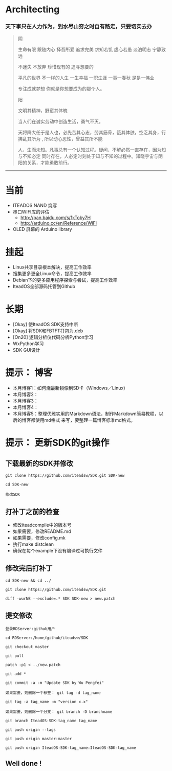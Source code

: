 # Architecting
### 天下事只在人力作为，到水尽山穷之时自有路走，只要切实去办

> 
> 阴
> 
> 生命有限 跟随内心 择吾所爱 追求完美 求知若饥 虚心若愚 淡泊明志 宁静致远
> 
> 不迷失 不放弃 珍惜现有的 追寻想要的
> 
> 平凡的世界 不一样的人生 一生幸福 一职生涯 一事一春秋 是是一伟业 
> 
> 专注成就梦想 你就是你想要成为的那个人。
> 
> 阳
>
> 文明其精神，野蛮其体魄
>
> 当人们在诚实劳动中创造生活，勇气不灭。
> 
> 天将降大任于是人也，必先苦其心志，劳其筋骨，饿其体肤，空乏其身，行拂乱其所为
> , 所以动心忍性，曾益其所不能
> 
> 人，生而未知。凡事总有一个认知过程。疑问、不解必然一直存在，因为知与不知必定
> 同时存在，人必定时刻处于知与不知的过程中。知晓宇宙与阴阳的关系，才能勇敢前行。
>

--------------------------------------------------------------------------------

# 当前

- ITEADOS NAND 烧写
- 串口WIFI库的评估
  - http://pan.baidu.com/s/1kToky7H
  - http://arduino.cc/en/Reference/WiFi
- OLED 屏幕的 Arduino library


# 挂起

- Linux共享目录根本解决，提高工作效率
- 搜集更多更全Linux命令，提高工作效率
- Debian下的更多应用程序探索与尝试，提高工作效率
- IteadOS全部源码托管到Github


# 长期

- [Okay] 使IteadOS SDK支持中断
- [Okay] 将SDK和FBTFT打包为.deb
- [On20] 逻辑分析仪代码分析Python学习
- WxPython学习
- SDK GUI设计



# 提示： 博客

- 本月博客1：如何烧最新镜像到SD卡（Windows／Linux）
- 本月博客2：
- 本月博客3：
- 本月博客4：
- 本月博客5：整理优雅实用的Markdown语法，制作Markdown简易教程，以后的博客都使用md格式
  来写，要整理一篇博客标准md格式。

# 提示： 更新SDK的git操作

## 下载最新的SDK并修改

    git clone https://github.com/iteadsw/SDK.git SDK-new
    
    cd SDK-new
    
    修改SDK

## 打补丁之前的检查

- 修改iteadcompile中的版本号
- 如果需要，修改README.md
- 如果需要，修改config.mk
- 执行make distclean
- 确保在每个example下没有编译过可执行文件

## 修改完后打补丁

    cd SDK-new && cd ../
    
    git clone https://github.com/iteadsw/SDK.git
    
    diff -wurNB --exclude=.* SDK SDK-new > new.patch

## 提交修改

    登录RDServer:github用户
    
    cd RDServer:/home/github/iteadsw/SDK
    
    git checkout master
    
    git pull
    
    patch -p1 < ../new.patch
    
    git add *
    
    git commit -a -m "Update SDK by Wu Pengfei"
    
    如果需要，则删除一个标签： git tag -d tag_name
    
    git tag -a tag_name -m "version x.x"
    
    如果需要，则删除一个分支： git branch -D branchname
    
    git branch IteadOS-SDK-tag_name tag_name
    
    git push origin --tags
    
    git push origin master:master
    
    git push origin IteadOS-SDK-tag_name:IteadOS-SDK-tag_name

## Well done !

